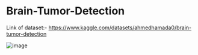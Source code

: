 # Brain-Tumor-Detection

Link of dataset:- https://www.kaggle.com/datasets/ahmedhamada0/brain-tumor-detection


![image](https://github.com/premanshsharma/Brain-Tumor-Detection/assets/71265310/7d579911-0bb7-45a9-b37d-997215021b4e)
